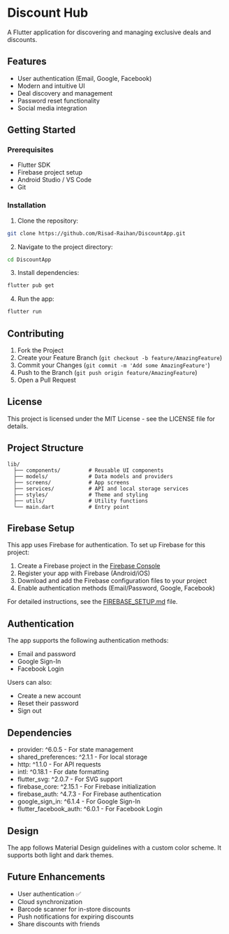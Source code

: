 # Discount Hub

A Flutter application for discovering and managing exclusive deals and discounts.

## Features

- User authentication (Email, Google, Facebook)
- Modern and intuitive UI
- Deal discovery and management
- Password reset functionality
- Social media integration

## Getting Started

### Prerequisites

- Flutter SDK
- Firebase project setup
- Android Studio / VS Code
- Git

### Installation

1. Clone the repository:
```bash
git clone https://github.com/Risad-Raihan/DiscountApp.git
```

2. Navigate to the project directory:
```bash
cd DiscountApp
```

3. Install dependencies:
```bash
flutter pub get
```

4. Run the app:
```bash
flutter run
```

## Contributing

1. Fork the Project
2. Create your Feature Branch (`git checkout -b feature/AmazingFeature`)
3. Commit your Changes (`git commit -m 'Add some AmazingFeature'`)
4. Push to the Branch (`git push origin feature/AmazingFeature`)
5. Open a Pull Request

## License

This project is licensed under the MIT License - see the LICENSE file for details.

## Project Structure

```
lib/
  ├── components/         # Reusable UI components
  ├── models/             # Data models and providers
  ├── screens/            # App screens
  ├── services/           # API and local storage services
  ├── styles/             # Theme and styling
  ├── utils/              # Utility functions
  └── main.dart           # Entry point
```

## Firebase Setup

This app uses Firebase for authentication. To set up Firebase for this project:

1. Create a Firebase project in the [Firebase Console](https://console.firebase.google.com/)
2. Register your app with Firebase (Android/iOS)
3. Download and add the Firebase configuration files to your project
4. Enable authentication methods (Email/Password, Google, Facebook)

For detailed instructions, see the [FIREBASE_SETUP.md](FIREBASE_SETUP.md) file.

## Authentication

The app supports the following authentication methods:

- Email and password
- Google Sign-In
- Facebook Login

Users can also:
- Create a new account
- Reset their password
- Sign out

## Dependencies

- provider: ^6.0.5 - For state management
- shared_preferences: ^2.1.1 - For local storage
- http: ^1.1.0 - For API requests
- intl: ^0.18.1 - For date formatting
- flutter_svg: ^2.0.7 - For SVG support
- firebase_core: ^2.15.1 - For Firebase initialization
- firebase_auth: ^4.7.3 - For Firebase authentication
- google_sign_in: ^6.1.4 - For Google Sign-In
- flutter_facebook_auth: ^6.0.1 - For Facebook Login

## Design

The app follows Material Design guidelines with a custom color scheme. It supports both light and dark themes.

## Future Enhancements

- User authentication ✅
- Cloud synchronization
- Barcode scanner for in-store discounts
- Push notifications for expiring discounts
- Share discounts with friends 